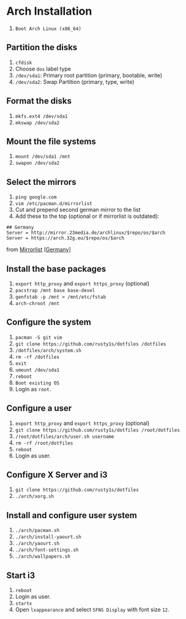 # Arch Installation

1. `Boot Arch Linux (x86_64)`

## Partition the disks

1. `cfdisk`
1. Choose `dos` label type
1. `/dev/sda1`: Primary root partition (primary, bootable, write)
1. `/dev/sda2`: Swap Partition (primary, type, write)

## Format the disks

1. `mkfs.ext4 /dev/sda1`
1. `mkswap /dev/sda2`

## Mount the file systems

1. `mount /dev/sda1 /mnt`
1. `swapon /dev/sda2`

## Select the mirrors

1. `ping google.com`
1. `vim /etc/pacman.d/mirrorlist`
1. Cut and prepend second german mirror to the list
1. Add these to the top (optional or if mirrorlist is outdated):
```
## Germany
Server = http://mirror.23media.de/archlinux/$repo/os/$arch
Server = https://arch.32g.eu/$repo/os/$arch
```
from [Mirrorlist](https://www.archlinux.org/mirrorlist/) [[Germany](https://www.archlinux.org/mirrorlist/?country=DE&protocol=http&protocol=https&ip_version=4)]

## Install the base packages

1. `export http_proxy` and `export https_proxy` (optional)
1. `pacstrap /mnt base base-devel`
1. `genfstab -p /mnt > /mnt/etc/fstab`
1. `arch-chroot /mnt`

## Configure the system

1. `pacman -S git vim`
1. `git clone https://github.com/rusty1s/dotfiles /dotfiles`
1. `/dotfiles/arch/system.sh`
1. `rm -rf /dotfiles`
1. `exit`
1. `umount /dev/sda1`
1. `reboot`
1. `Boot existing OS`
1. Login as `root`.

## Configure a user

1. `export http_proxy` and `export https_proxy` (optional)
1. `git clone https://github.com/rusty1s/dotfiles /root/dotfiles`
1. `/root/dotfiles/arch/user.sh username`
1. `rm -rf /root/dotfiles`
1. `reboot`
1. Login as user.

## Configure X Server and i3

1. `git clone https://github.com/rusty1s/dotfiles`
1. `./arch/xorg.sh`

## Install and configure user system

1. `./arch/pacman.sh`
1. `./arch/install-yaourt.sh`
1. `./arch/yaourt.sh`
1. `./arch/font-settings.sh`
1. `./arch/wallpapers.sh`

## Start i3

1. `reboot`
1. Login as user.
1. `startx`
1. Open `lxappearance` and select `SFNS Display` with font size `12`.

